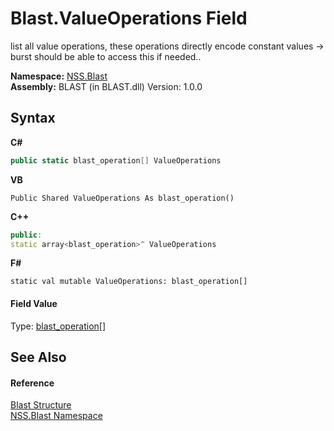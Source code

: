 # Blast.ValueOperations Field
 

list all value operations, these operations directly encode constant values -> burst should be able to access this if needed..

**Namespace:**&nbsp;<a href="88b55311-4a89-0894-e27a-e157e443c7f7.md">NSS.Blast</a><br />**Assembly:**&nbsp;BLAST (in BLAST.dll) Version: 1.0.0

## Syntax

**C#**<br />
``` C#
public static blast_operation[] ValueOperations
```

**VB**<br />
``` VB
Public Shared ValueOperations As blast_operation()
```

**C++**<br />
``` C++
public:
static array<blast_operation>^ ValueOperations
```

**F#**<br />
``` F#
static val mutable ValueOperations: blast_operation[]
```


#### Field Value
Type: <a href="545d7548-930f-7c02-0adc-5220144448d3.md">blast_operation</a>[]

## See Also


#### Reference
<a href="efe93ce5-baaf-ed42-b038-35b4ff074233.md">Blast Structure</a><br /><a href="88b55311-4a89-0894-e27a-e157e443c7f7.md">NSS.Blast Namespace</a><br />